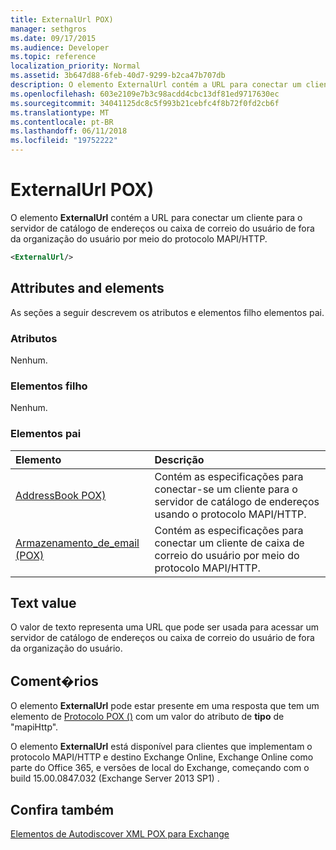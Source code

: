 ```yaml
---
title: ExternalUrl POX)
manager: sethgros
ms.date: 09/17/2015
ms.audience: Developer
ms.topic: reference
localization_priority: Normal
ms.assetid: 3b647d88-6feb-40d7-9299-b2ca47b707db
description: O elemento ExternalUrl contém a URL para conectar um cliente para o servidor de catálogo de endereços ou caixa de correio do usuário de fora da organização do usuário por meio do protocolo MAPI/HTTP.
ms.openlocfilehash: 603e2109e7b3c98acdd4cbc13df81ed9717630ec
ms.sourcegitcommit: 34041125dc8c5f993b21cebfc4f8b72f0fd2cb6f
ms.translationtype: MT
ms.contentlocale: pt-BR
ms.lasthandoff: 06/11/2018
ms.locfileid: "19752222"
---
```

# <a name="externalurl-pox"></a>ExternalUrl POX)

O elemento **ExternalUrl** contém a URL para conectar um cliente para o servidor de catálogo de endereços ou caixa de correio do usuário de fora da organização do usuário por meio do protocolo MAPI/HTTP. 
  
```XML
<ExternalUrl/>
```

## <a name="attributes-and-elements"></a>Attributes and elements

As seções a seguir descrevem os atributos e elementos filho elementos pai.
  
### <a name="attributes"></a>Atributos

Nenhum.
  
### <a name="child-elements"></a>Elementos filho

Nenhum.
  
### <a name="parent-elements"></a>Elementos pai

|**Elemento**|**Descrição**|
|:-----|:-----|
|[AddressBook POX)](addressbook-pox.md) <br/> |Contém as especificações para conectar-se um cliente para o servidor de catálogo de endereços usando o protocolo MAPI/HTTP.  <br/> |
|[Armazenamento_de_email (POX)](mailstore-pox.md) <br/> |Contém as especificações para conectar um cliente de caixa de correio do usuário por meio do protocolo MAPI/HTTP.  <br/> |
   
## <a name="text-value"></a>Text value

O valor de texto representa uma URL que pode ser usada para acessar um servidor de catálogo de endereços ou caixa de correio do usuário de fora da organização do usuário.
  
## <a name="remarks"></a>Coment�rios

O elemento **ExternalUrl** pode estar presente em uma resposta que tem um elemento de [Protocolo POX ()](protocol-pox.md) com um valor do atributo de **tipo** de "mapiHttp". 
  
O elemento **ExternalUrl** está disponível para clientes que implementam o protocolo MAPI/HTTP e destino Exchange Online, Exchange Online como parte do Office 365, e versões de local do Exchange, começando com o build 15.00.0847.032 (Exchange Server 2013 SP1) . 
  
## <a name="see-also"></a>Confira também



[Elementos de Autodiscover XML POX para Exchange](pox-autodiscover-xml-elements-for-exchange.md)

